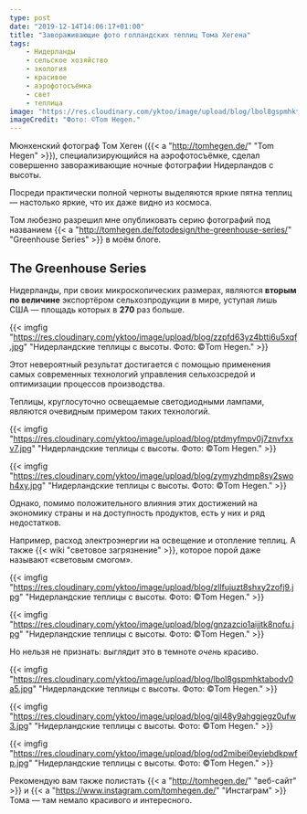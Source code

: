 ```yaml
---
type: post
date: "2019-12-14T14:06:17+01:00"
title: "Завораживающие фото голландских теплиц Тома Хегена"
tags:
    - Нидерланды
    - сельское хозяйство
    - экология
    - красивое
    - аэрофотосъёмка
    - свет
    - теплица
image: "https://res.cloudinary.com/yktoo/image/upload/blog/lbol8gspmhktabodv0a5.jpg"
imageCredit: "Фото: ©Tom Hegen."
---
```


Мюнхенский фотограф Том Хеген ({{< a "http://tomhegen.de/" "Tom Hegen" >}}), специализирующийся на аэрофотосъёмке, сделал совершенно завораживающие ночные фотографии Нидерландов с высоты.

Посреди практически полной черноты выделяются яркие пятна теплиц — настолько яркие, что их даже видно из космоса.

Том любезно разрешил мне опубликовать серию фотографий под названием {{< a "http://tomhegen.de/fotodesign/the-greenhouse-series/" "Greenhouse Series" >}} в моём блоге.

<!--more-->

## The Greenhouse Series

Нидерланды, при своих микроскопических размерах, являются **вторым по величине** экспортёром сельхозпродукции в мире, уступая лишь США — площадь которых в **270** раз больше.

{{< imgfig "https://res.cloudinary.com/yktoo/image/upload/blog/zzpfd63yz4btti6u5xqf.jpg" "Нидерландские теплицы с высоты. Фото: ©Tom Hegen." >}}

Этот невероятный результат достигается с помощью применения самых современных технологий управления сельхозсредой и оптимизации процессов производства.

Теплицы, круглосуточно освещаемые светодиодными лампами, являются очевидным примером таких технологий.

{{< imgfig "https://res.cloudinary.com/yktoo/image/upload/blog/ptdmyfmpv0j7znvfxxv7.jpg" "Нидерландские теплицы с высоты. Фото: ©Tom Hegen." >}}

{{< imgfig "https://res.cloudinary.com/yktoo/image/upload/blog/zymyzhdmp8sy2swoh4xy.jpg" "Нидерландские теплицы с высоты. Фото: ©Tom Hegen." >}}

Однако, помимо положительного влияния этих достижений на экономику страны и на доступность продуктов, есть у них и ряд недостатков.

Например, расход электроэнергии на освещение и отопление теплиц. А также {{< wiki "световое загрязнение" >}}, которое порой даже называют «световым смогом».

{{< imgfig "https://res.cloudinary.com/yktoo/image/upload/blog/zllfujuzt8shxy2zofj9.jpg" "Нидерландские теплицы с высоты. Фото: ©Tom Hegen." >}}

{{< imgfig "https://res.cloudinary.com/yktoo/image/upload/blog/gnzazcio1aijjtk8nofu.jpg" "Нидерландские теплицы с высоты. Фото: ©Tom Hegen." >}}

Но нельзя не признать: выглядит это в темноте *очень* красиво.

{{< imgfig "https://res.cloudinary.com/yktoo/image/upload/blog/lbol8gspmhktabodv0a5.jpg" "Нидерландские теплицы с высоты. Фото: ©Tom Hegen." >}}

{{< imgfig "https://res.cloudinary.com/yktoo/image/upload/blog/gjl48y9ahggjegz0ufw3.jpg" "Нидерландские теплицы с высоты. Фото: ©Tom Hegen." >}}

{{< imgfig "https://res.cloudinary.com/yktoo/image/upload/blog/od2mibei0eyiebdkpwfp.jpg" "Нидерландские теплицы с высоты. Фото: ©Tom Hegen." >}}

Рекомендую вам также полистать {{< a "http://tomhegen.de/" "веб-сайт" >}} и {{< a "https://www.instagram.com/tomhegen.de/" "Инстаграм" >}} Тома — там немало красивого и интересного.